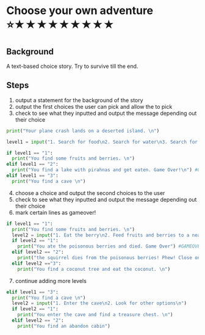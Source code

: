 # Choose your own adventure <br> ⭐★★★★★★★★★

## Background

A text-based choice story. Try to survive till the end.

## Steps

1. output a statement for the background of the story
2. output the first choices the user can pick and allow the to pick
3. check to see what they inputted and output the message depending out their choice

```python
print("Your plane crash lands on a deserted island. \n")

level1 = input("1. Search for food\n2. Search for water\n3. Search for shelter\n")

if level1 == "1":
  print("You find some fruits and berries. \n")
elif level1 == "2":
  print("You find a lake with pirahnas and get eaten. Game Over!\n") #GAMEOVER
elif level1 == "3":
  print("You find a cave \n")
```

4. choose a choice and output the second choices to the user
5. check to see what they inputted and output the message depending out their choice
6. mark certain lines as gameover!

```python
if level1 == "1":
  print("You find some fruits and berries. \n")
  level2 = input("1. Eat the berry\n2. Feed fruits and berries to a nearby squirrel\n3. Look for other options for food\n")
  if level2 == "1":
    print("You ate the poisonous berries and died. Game Over") #GAMEOVER
  elif level2 == "2":
    print("the squirrel dies from the poisonous berries! Phew! Close one!")
  elif level2 =="3":
    print("You find a coconut tree and eat the coconut. \n")
```

7. continue adding more levels

```python
elif level1 == "3":
  print("You find a cave \n")
  level2 = input("1. Enter the cave\n2. Look for other options\n")
  if level2 == "1":
    print("You enter the cave and find a treasure chest. \n")
  elif level2 == "2":
    print("You find an abandon cabin")
```
